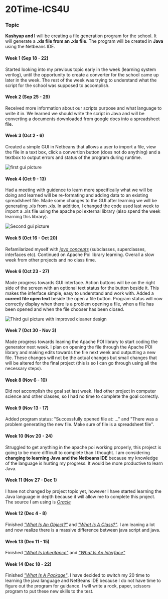 # 20Time-ICS4U

### Topic
**Kashyap and I** will be creating a file generation program for the school. It will generate a **.xls file from an .xls file**. The program will be created in **Java** using the Netbeans IDE.

#### Week 1 (Sep 18 - 22)

Started looking into my previous topic early in the week (learning system verilog), until the opportunity to create a converter for the school came up later in the week. The rest of the week was trying to understand what the script for the school was supposed to accomplish.

#### Week 2 (Sep 25 - 29)

Received more information about our scripts purpose and what language to write it in. We learned we should write the script in Java and will be converting a documents downloaded from google docs into a spreadsheet file.

#### Week 3 (Oct 2 - 6)

Created a simple GUI in Netbeans that allows a user to import a file, view the file in a text box, click a convertion button (does not do anything) and a textbox to output errors and status of the program during runtime.

![first gui picture](https://i.imgur.com/etpN1hj.png)

#### Week 4 (Oct 9 - 13)

Had a meeting with guidence to learn more specifically what we will be doing and learned will be re-formating and adding data to an existing spreadsheet file. Made some changes to the GUI after learning we will be generating .xls from .xls. In addition, I changed the code used last week to import a .xls file using the apache poi external library (also spend the week learning this library).

![Second gui picture](https://i.imgur.com/0h85DG8.png)

#### Week 5 (Oct 16 - Oct 20)

Refamilarized myself with [_java concepts_](https://docs.oracle.com/javase/tutorial/java/concepts/index.html) (subclasses, superclasses, interfaces etc). Continued on Apache Poi library learning. Overall a slow week from other projects and no class time.

#### Week 6 (Oct 23 - 27)

Made progress towards GUI interface. Action buttons will be on the right side of the screen with an optional text status for the button beside it. This makes the inferface simple, easy to understand and work with. Added a **current file open text** beside the open a file button. Program status will now correctly display when there is a problem opening a file, when a file has been opened and when the file chooser has been closed.

![Third gui picture with improved cleaner design](https://imgur.com/Zs4OtJh.png)

#### Week 7 (Oct 30 - Nov 3)

Made progress towards leaning the Apache POI library to start coding the generator next week. I plan on opening the file through the Apache POI library and making edits towards the file next week and outputting a new file. These changes will not be the actual changes but small changes that will be altered for the final project (this is so I can go through using all the necessary steps).

#### Week 8 (Nov 6 - 10)

Did not accomplish the goal set last week. Had other project in computer science and other classes, so I had no time to complete the goal correctly.

#### Week 9 (Nov 13 - 17)

Added program status: "Successfully opened file at: ..." and "There was a problem generating the new file. Make sure of file is a spreadsheet file".

#### Week 10 (Nov 20 - 24)

Struggled to get anything in the apache poi working properly, this project is going to be more difficult to complete than I thought. I am considering **changing to learning Java and the Netbeans IDE** because my knowledge of the language is hurting my progress. It would be more productive to learn Java.

#### Week 11 (Nov 27 - Dec 1)

I have not changed by project topic yet, however I have started learning the Java language in depth because it will allow me to complete this project. The source I am using is [_Oracle_](https://docs.oracle.com/javase/tutorial/java/concepts/index.html)

#### Week 12 (Dec 4 - 8)

Finished [_"What Is An Object?"_](https://docs.oracle.com/javase/tutorial/java/concepts/object.html) and [_"What Is A Class?"_](https://docs.oracle.com/javase/tutorial/java/concepts/class.html). I am leaning a lot and now realize there is a massive difference between java script and java.

#### Week 13 (Dec 11 - 15)

Finished [_"What Is Inheritance"_](https://docs.oracle.com/javase/tutorial/java/concepts/inheritance.html) and [_"What Is An Interface"_](https://docs.oracle.com/javase/tutorial/java/concepts/interface.html)

#### Week 14 (Dec 18 - 22)

Finished [_"What Is A Package"_](https://docs.oracle.com/javase/tutorial/java/concepts/package.html). I have decided to switch my 20 time to learning the java language and NetBeans IDE because I do not have time to figure out the program for guidance. I will write a rock, paper, scissors program to put these new skills to the test.
